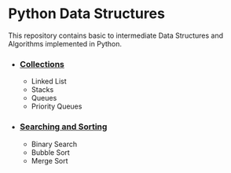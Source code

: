 # Python Data Structures

This repository contains basic to intermediate Data Structures and Algorithms implemented in Python.

- ### [Collections](https://github.com/ammalik221/Python-Data-Structures/tree/master/Collections)
  - Linked List
  - Stacks
  - Queues
  - Priority Queues

- ### [Searching and Sorting](https://github.com/ammalik221/Python-Data-Structures/tree/master/Searching_and_Sorting)
  - Binary Search
  - Bubble Sort
  - Merge Sort
